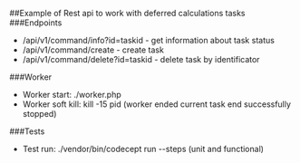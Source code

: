 ##Example of Rest api to work with deferred calculations tasks
###Endpoints
- /api/v1/command/info?id=taskid - get information about task status
- /api/v1/command/create - create task
- /api/v1/command/delete?id=taskid - delete task by identificator

###Worker
- Worker start: ./worker.php
- Worker soft kill: kill -15 pid (worker ended current task end successfully stopped)

###Tests

- Test run: ./vendor/bin/codecept run --steps (unit and functional)